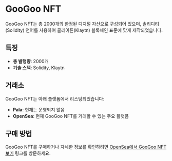 # GooGoo NFT

GooGoo NFT는 총 2000개의 한정된 디지털 자산으로 구성되어 있으며, 솔리디티(Solidity) 언어를 사용하여 클레이튼(Klaytn) 블록체인 표준에 맞게 제작되었습니다.

## 특징

- **총 발행량**: 2000개
- **기술 스택**: Solidity, Klaytn

## 거래소

GooGoo NFT는 아래 플랫폼에서 리스팅되었습니다:
- **Pala**: 현재는 운영되지 않음
- **OpenSea**: 현재 GooGoo NFT를 거래할 수 있는 주요 플랫폼

## 구매 방법

GooGoo NFT를 구매하거나 자세한 정보를 확인하려면 [OpenSea에서 GooGoo NFT 보기](https://opensea.io/collection/googoodaonft) 링크를 방문하세요.

